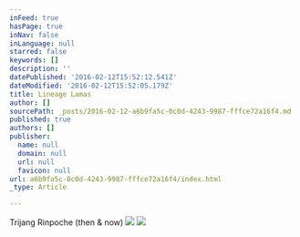 ```yaml
---
inFeed: true
hasPage: true
inNav: false
inLanguage: null
starred: false
keywords: []
description: ''
datePublished: '2016-02-12T15:52:12.541Z'
dateModified: '2016-02-12T15:52:05.179Z'
title: Lineage Lamas
author: []
sourcePath: _posts/2016-02-12-a6b9fa5c-0c0d-4243-9987-fffce72a16f4.md
published: true
authors: []
publisher:
  name: null
  domain: null
  url: null
  favicon: null
url: a6b9fa5c-0c0d-4243-9987-fffce72a16f4/index.html
_type: Article

---
```

Trijang Rinpoche (then & now)
![](https://the-grid-user-content.s3-us-west-2.amazonaws.com/a6e6685e-c952-4577-8e5a-7392fec2500d.JPG)
![](https://the-grid-user-content.s3-us-west-2.amazonaws.com/b5073729-5c8a-439b-8c56-83d6672b73db.jpg)